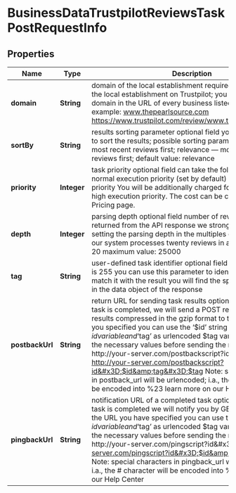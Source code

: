 

# BusinessDataTrustpilotReviewsTaskPostRequestInfo


## Properties

| Name | Type | Description | Notes |
|------------ | ------------- | ------------- | -------------|
|**domain** | **String** | domain of the local establishment required field domain of the local establishment on Trustpilot; you can find the domain in the URL of every business listed on Trustpilot example: www.thepearlsource.com https://www.trustpilot.com/review/www.thepearlsource.com |  [optional] |
|**sortBy** | **String** | results sorting parameter optional field you can use this field to sort the results; possible sorting parameters: recency — most recent reviews first; relevance — most relevant reviews first; default value: relevance |  [optional] |
|**priority** | **Integer** | task priority optional field can take the following values: 1 – normal execution priority (set by default) 2 – high execution priority You will be additionally charged for the tasks with high execution priority. The cost can be calculated on the Pricing page. |  [optional] |
|**depth** | **Integer** | parsing depth optional field number of reviews to be returned from the API response we strongly recommend setting the parsing depth in the multiples of twenty, because our system processes twenty reviews in a row default value: 20 maximum value: 25000 |  [optional] |
|**tag** | **String** | user-defined task identifier optional field the character limit is 255 you can use this parameter to identify the task and match it with the result you will find the specified tag value in the data object of the response |  [optional] |
|**postbackUrl** | **String** | return URL for sending task results optional field once the task is completed, we will send a POST request with its results compressed in the gzip format to the postback_url you specified you can use the ‘$id’ string as a $id variable and ‘$tag’ as urlencoded $tag variable. We will set the necessary values before sending the request. example: http://your-server.com/postbackscript?id&#x3D;$id http://your-server.com/postbackscript?id&#x3D;$id&amp;tag&#x3D;$tag Note: special characters in postback_url will be urlencoded; i.a., the # character will be encoded into %23 learn more on our Help Center |  [optional] |
|**pingbackUrl** | **String** | notification URL of a completed task optional field when a task is completed we will notify you by GET request sent to the URL you have specified you can use the ‘$id’ string as a $id variable and ‘$tag’ as urlencoded $tag variable. We will set the necessary values before sending the request. example: http://your-server.com/pingscript?id&#x3D;$id http://your-server.com/pingscript?id&#x3D;$id&amp;tag&#x3D;$tag Note: special characters in pingback_url will be urlencoded; i.a., the # character will be encoded into %23 learn more on our Help Center |  [optional] |



